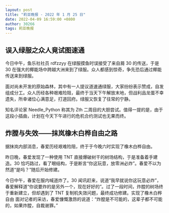 ```yaml
---
layout: post
title: "莉亚晚报 - 2022 年 1 月 25 日"
date: 2022-04-09 16:59:00 +0800
author: 30266
tags: 莉亚晚报
---
```


## 误入绿服之众人竟试图速通
今日中午，鱼乐社社员 rdfzzyy 在绿服摸鱼时误接受了来自屑 30 的传送，于是 30 在强大的椰能场中跨越大洲来到了绿服。众人都感到惊奇，争先恐后通过椰能传送来到绿服。

面对尚未开发的原始森林，其中有一人提议道速通绿服，大家纷纷表示赞成，自发组成分工。众人历经各种艰难险阻，最终于当天下午解放末地，但战利品龙蛋不幸遗失，所幸诸位心满意足，打道回府。绿服又恢复了往常的宁静。

知名评论家 Needle_Python 称其为 Zth 二周目的大胆尝试。值得一提的是，由于这段小插曲，计划在今天下午进行的危机合约测试也无果而终。

## 炸膛与失效——抹岚橡木白桦自由之路
据抹岚内部消息，春爱历经艰难险阻，终于于今晚六时实现了橡木白桦自由。

昨日晚，春爱发现了一种使用 TNT 直接爆破树干的树场结构，于是准备着手建造。30 恰巧路过，看了眼结构，于是断言“你这玩意，放零洲必炸”。春爱不以为然道“是吗？”随后开始修建。

今日中午，春爱在服内喊道炸了。30 闻讯赶来，说道“我早就说你这玩意必炸”，春爱解释道“你说要炸的是另外一个，现在好好的”。过了一段时间，炸膛的树场终于重新建立，但却遇到了 TNT 复制机失效问题，最终成功修建。实现了橡木白桦自由
面对记者的采访，春爱慷慨激昂的说道：“炸膛是不可能的，这辈子都不可能的，如果炸膛，自裁谢罪。”

